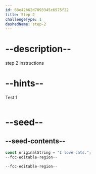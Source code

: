 ```yaml
---
id: 68e42b62d7093345c6975f22
title: Step 2
challengeType: 1
dashedName: step-2
---
```


# --description--

step 2 instructions

# --hints--

Test 1

```js

```

# --seed--

## --seed-contents--

```js
const originalString = "I love cats.";
--fcc-editable-region--

--fcc-editable-region--
```
